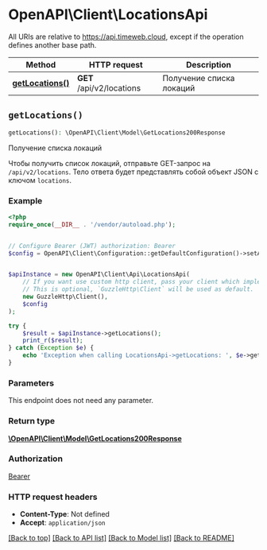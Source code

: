 # OpenAPI\Client\LocationsApi

All URIs are relative to https://api.timeweb.cloud, except if the operation defines another base path.

| Method | HTTP request | Description |
| ------------- | ------------- | ------------- |
| [**getLocations()**](LocationsApi.md#getLocations) | **GET** /api/v2/locations | Получение списка локаций |


## `getLocations()`

```php
getLocations(): \OpenAPI\Client\Model\GetLocations200Response
```

Получение списка локаций

Чтобы получить список локаций, отправьте GET-запрос на `/api/v2/locations`.   Тело ответа будет представлять собой объект JSON с ключом `locations`.

### Example

```php
<?php
require_once(__DIR__ . '/vendor/autoload.php');


// Configure Bearer (JWT) authorization: Bearer
$config = OpenAPI\Client\Configuration::getDefaultConfiguration()->setAccessToken('YOUR_ACCESS_TOKEN');


$apiInstance = new OpenAPI\Client\Api\LocationsApi(
    // If you want use custom http client, pass your client which implements `GuzzleHttp\ClientInterface`.
    // This is optional, `GuzzleHttp\Client` will be used as default.
    new GuzzleHttp\Client(),
    $config
);

try {
    $result = $apiInstance->getLocations();
    print_r($result);
} catch (Exception $e) {
    echo 'Exception when calling LocationsApi->getLocations: ', $e->getMessage(), PHP_EOL;
}
```

### Parameters

This endpoint does not need any parameter.

### Return type

[**\OpenAPI\Client\Model\GetLocations200Response**](../Model/GetLocations200Response.md)

### Authorization

[Bearer](../../README.md#Bearer)

### HTTP request headers

- **Content-Type**: Not defined
- **Accept**: `application/json`

[[Back to top]](#) [[Back to API list]](../../README.md#endpoints)
[[Back to Model list]](../../README.md#models)
[[Back to README]](../../README.md)
